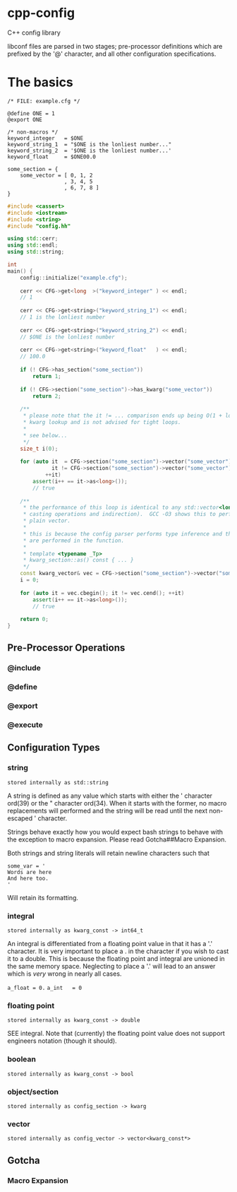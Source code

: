 cpp-config
==========

C++ config library

libconf files are parsed in two stages; pre-processor definitions which are prefixed by the '@' character, 
and all other configuration specifications.  

# The basics

```
/* FILE: example.cfg */

@define ONE = 1
@export ONE

/* non-macros */
keyword_integer   = $ONE
keyword_string_1  = "$ONE is the lonliest number..."
keyword_string_2  = '$ONE is the lonliest number...'
keyword_float     = $ONE00.0

some_section = {
    some_vector = [ 0, 1, 2
                  , 3, 4, 5
                  , 6, 7, 8 ]
}
```

```cpp
#include <cassert>
#include <iostream>
#include <string>
#include "config.hh"

using std::cerr;
using std::endl;
using std::string;

int
main() { 
    config::initialize("example.cfg");
    
    cerr << CFG->get<long  >("keyword_integer" ) << endl;
    // 1
    
    cerr << CFG->get<string>("keyword_string_1") << endl;
    // 1 is the lonliest number
    
    cerr << CFG->get<string>("keyword_string_2") << endl;
    // $ONE is the lonliest number
    
    cerr << CFG->get<string>("keyword_float"   ) << endl;
    // 100.0
    
    if (! CFG->has_section("some_section"))
        return 1;
    
    if (! CFG->section("some_section")->has_kwarg("some_vector"))
        return 2;
        
    /**
     * please note that the it != ... comparison ends up being O(1 + log n) due to internal
     * kwarg lookup and is not advised for tight loops.
     * 
     * see below...
     */
    size_t i(0);
    
    for (auto it  = CFG->section("some_section")->vector("some_vector").cbegin();
              it != CFG->section("some_section")->vector("some_vector").cend();
            ++it) 
        assert(i++ == it->as<long>());
        // true
        
    /**
     * the performance of this loop is identical to any std::vector<long> (minus any implicit
     * casting operations and indirection).  GCC -O3 shows this to perform equivalent to a 
     * plain vector.
     *
     * this is because the config parser performs type inference and therefore no operations 
     * are performed in the function. 
     *
     * template <typename _Tp>
     * kwarg_section::as() const { ... } 
     */
    const kwarg_vector& vec = CFG->section("some_section")->vector("some_vector");
    i = 0;
    
    for (auto it = vec.cbegin(); it != vec.cend(); ++it) 
        assert(i++ == it->as<long>());
        // true
        
    return 0;
}


```


## Pre-Processor Operations

### @include 

### @define 

### @export

### @execute


## Configuration Types 

### string 
`stored internally as std::string`

A string is defined as any value which starts with either the ' character ord(39) or the " character ord(34).  When it starts with the former, no macro replacements will performed and the string will be read until the next non-escaped ' character.  

Strings behave exactly how you would expect bash strings to behave with the exception to macro expansion.  Please read Gotcha##Macro Expansion.

Both strings and string literals will retain newline characters such that 

```
some_var = '
Words are here 
And here too.
'
```
Will retain its formatting.


### integral 
`stored internally as kwarg_const -> int64_t`

An integral is differentiated from a floating point value in that it has a '.' character.  It is very important to place a . in the character if you wish to cast it to a double.  This is because the floating point and integral are unioned in the same memory space.  Neglecting to place a '.' will lead to an answer which is *very* wrong in nearly all cases.

`a_float = 0.`
`a_int   = 0 `

### floating point 
`stored internally as kwarg_const -> double`

SEE integral.
Note that (currently) the floating point value does not support engineers notation (though it should).

### boolean 
`stored internally as kwarg_const -> bool`


### object/section
`stored internally as config_section -> kwarg`

### vector 
`stored internally as config_vector -> vector<kwarg_const*>`


## Gotcha

### Macro Expansion
